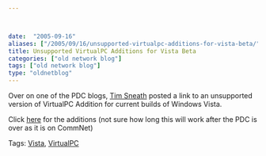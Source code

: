 ```yaml
---



date:  "2005-09-16"
aliases: ["/2005/09/16/unsupported-virtualpc-additions-for-vista-beta/"]
title: Unsupported VirtualPC Additions for Vista Beta
categories: ["old network blog"]
tags: ["old network blog"]
type: "oldnetblog"
---
```

Over on one of the PDC blogs, <a href="http://blogs.msdn.com/tims/archive/2005/09/15/467761.aspx">Tim Sneath</a> posted a link to an unsupported version of VirtualPC Addition for current builds of Windows Vista.


Click <a href="http://commnet1.microsoftpdc.com/content/vmadditions.zip">here</a> for the additions (not sure how long this will work after the PDC is over as it is on CommNet)


Tags: <a href="http://technorati.com/tag/Vista" title="See the Technorati tag page for 'Vista'." rel="tag">Vista</a>, <a href="http://technorati.com/tag/VirtualPC" title="See the Technorati tag page for 'VirtualPC'." rel="tag">VirtualPC</a>


